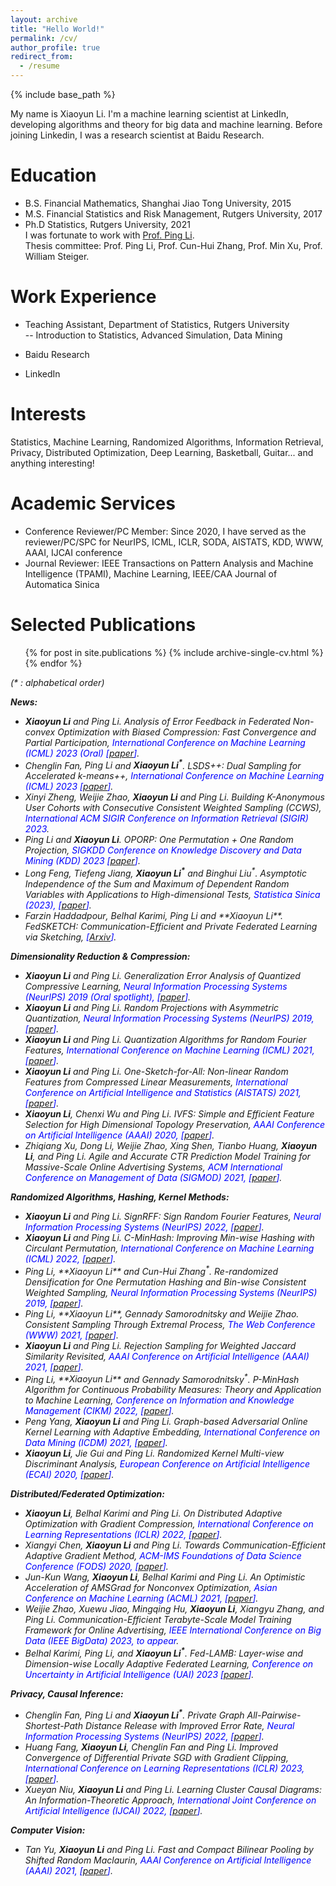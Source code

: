 ```yaml
---
layout: archive
title: "Hello World!"
permalink: /cv/
author_profile: true
redirect_from:
  - /resume
---
```


{% include base_path %}

My name is Xiaoyun Li. I'm a machine learning scientist at LinkedIn, developing algorithms and theory for big data and machine learning. Before joining Linkedin, I was a research scientist at Baidu Research. 

Education
======
* B.S. Financial Mathematics, Shanghai Jiao Tong University, 2015
* M.S. Financial Statistics and Risk Management, Rutgers University, 2017
* Ph.D Statistics, Rutgers University, 2021\
  I was fortunate to work with <span style="color:blue">[Prof. Ping Li](https://pltrees.github.io/)</span>.\
  Thesis committee: Prof. Ping Li, Prof. Cun-Hui Zhang, Prof. Min Xu, Prof. William Steiger.

Work Experience
======
* Teaching Assistant, Department of Statistics, Rutgers University\
   -- Introduction to Statistics, Advanced Simulation, Data Mining

* Baidu Research

* LinkedIn

Interests
======
Statistics, Machine Learning, Randomized Algorithms, Information Retrieval, Privacy, Distributed Optimization, Deep Learning, Basketball, Guitar... and anything interesting!

Academic Services
======
* Conference Reviewer/PC Member: Since 2020, I have served as the reviewer/PC/SPC for NeurIPS, ICML, ICLR, SODA, AISTATS, KDD, WWW, AAAI, IJCAI conference
* Journal Reviewer: IEEE Transactions on Pattern Analysis and Machine Intelligence (TPAMI), Machine Learning, IEEE/CAA Journal of Automatica Sinica

Selected Publications
======
  <ul>{% for post in site.publications %}
    {% include archive-single-cv.html %}
  {% endfor %}</ul>
  
<em>(* : alphabetical order)<em>

**News:**
* **Xiaoyun Li** and Ping Li. <em>Analysis of Error Feedback in Federated Non-convex Optimization with Biased Compression: Fast Convergence and Partial Participation</em>, <span style="color:blue">International Conference on Machine Learning (ICML) 2023 (Oral) [[paper](https://openreview.net/pdf?id=wbs1fKLfOe)]</span>.
* Chenglin Fan<sup>*</sup>, Ping Li<sup>*</sup> and **Xiaoyun Li<sup>*</sup>**. <em>LSDS++: Dual Sampling for Accelerated k-means++</em>, <span style="color:blue">International Conference on Machine Learning (ICML) 2023 [[paper](https://openreview.net/pdf?id=Im0XEixDmR)]</span>.
* Xinyi Zheng, Weijie Zhao, **Xiaoyun Li** and Ping Li. <em>Building K-Anonymous User Cohorts with Consecutive Consistent Weighted Sampling (CCWS)</em>, <span style="color:blue">International ACM SIGIR Conference on Information Retrieval (SIGIR) 2023</span>.
* Ping Li and **Xiaoyun Li**. <em>OPORP: One Permutation + One Random Projection</em>, <span style="color:blue"> SIGKDD Conference on Knowledge Discovery and Data Mining (KDD) 2023 [[paper](https://dl.acm.org/doi/pdf/10.1145/3580305.3599457)]</span>.
* Long Feng<sup>*</sup>, Tiefeng Jiang<sup>*</sup>, **Xiaoyun Li<sup>*</sup>** and Binghui Liu<sup>*</sup>. <em>Asymptotic Independence of the Sum and Maximum of Dependent Random Variables with Applications to High-dimensional Tests</em>, <span style="color:blue">Statistica Sinica (2023), [[paper](https://arxiv.org/pdf/2205.01638.pdf)]</span>.
* Farzin Haddadpour<sup>*</sup>, Belhal Karimi<sup>*</sup>, Ping Li<sup>*</sup> and **Xiaoyun Li<sup>*</sup>**. <em>FedSKETCH: Communication-Efficient and Private Federated Learning via Sketching</em>, <span style="color:blue">[[Arxiv](https://arxiv.org/pdf/2008.04975.pdf)]</span>.

**Dimensionality Reduction & Compression:**
* **Xiaoyun Li** and Ping Li. *Generalization Error Analysis of Quantized Compressive Learning*, <span style="color:blue">Neural Information Processing Systems (NeurIPS) 2019 (Oral spotlight), [[paper](https://proceedings.neurips.cc/paper/2019/file/1a638db8311430c6c018bf21e1a0b7fb-Paper.pdf)]</span>.
* **Xiaoyun Li** and Ping Li. *Random Projections with Asymmetric Quantization*, <span style="color:blue">Neural Information Processing Systems (NeurIPS) 2019, [[paper](https://papers.nips.cc/paper/2019/file/a32d7eeaae19821fd9ce317f3ce952a7-Paper.pdf)]</span>.
* **Xiaoyun Li** and Ping Li. *Quantization Algorithms for Random Fourier Features*, <span style="color:blue">International Conference on Machine Learning (ICML) 2021, [[paper](http://proceedings.mlr.press/v139/li21i/li21i.pdf)]</span>.
* **Xiaoyun Li** and Ping Li. *One-Sketch-for-All: Non-linear Random Features from Compressed Linear Measurements*, <span style="color:blue">International Conference on Artificial Intelligence and Statistics (AISTATS) 2021, [[paper](http://proceedings.mlr.press/v130/li21e/li21e.pdf)]</span>.
* **Xiaoyun Li**, Chenxi Wu and Ping Li. *IVFS: Simple and Efficient Feature Selection for High Dimensional Topology Preservation*, <span style="color:blue">AAAI Conference on Artificial Intelligence (AAAI) 2020, [[paper](https://ojs.aaai.org/index.php/AAAI/article/download/5908/5764)]</span>.
* Zhiqiang Xu, Dong Li, Weijie Zhao, Xing Shen, Tianbo Huang, **Xiaoyun Li**, and Ping Li. *Agile and Accurate CTR Prediction Model Training for Massive-Scale Online Advertising Systems*, <span style="color:blue">ACM International Conference on Management of Data (SIGMOD) 2021, [[paper](https://dl.acm.org/doi/pdf/10.1145/3448016.3457236?casa_token=YtCGqkxI5V4AAAAA:qm3Hc8ROpwi0lCXL2qnf4BAbOVqKe08m-kJMAqGNAGBZ-QWo295cNRsD7FWU82bSrri1D9AEfg)]</span>.
  
**Randomized Algorithms, Hashing, Kernel Methods:**
* **Xiaoyun Li** and Ping Li. *SignRFF: Sign Random Fourier Features*, <span style="color:blue">Neural Information Processing Systems (NeurIPS) 2022, [[paper](https://openreview.net/pdf?id=ZfaEZyQDrok)]</span>.
* **Xiaoyun Li** and Ping Li. *C-MinHash: Improving Min-wise Hashing with Circulant Permutation*, <span style="color:blue">International Conference on Machine Learning (ICML) 2022, [[paper](https://proceedings.mlr.press/v162/li22m/li22m.pdf)]</span>.
* Ping Li<sup>*</sup>, **Xiaoyun Li<sup>*</sup>** and Cun-Hui Zhang<sup>*</sup>. <em>Re-randomized Densification for One Permutation Hashing and Bin-wise Consistent Weighted Sampling</em>, <span style="color:blue">Neural Information Processing Systems (NeurIPS) 2019, [[paper](https://proceedings.neurips.cc/paper/2019/file/9f067d8d6df2d4b8c64fb4c084d6c208-Paper.pdf)]</span>.
* Ping Li<sup>*</sup>, **Xiaoyun Li<sup>*</sup>**, Gennady Samorodnitsky<sup>*</sup> and Weijie Zhao<sup>*</sup>. <em>Consistent Sampling Through Extremal Process</em>, <span style="color:blue">The Web Conference (WWW) 2021, [[paper](https://dl.acm.org/doi/pdf/10.1145/3442381.3449955?casa_token=3gq2mIdZS4oAAAAA:UPx2ir3Mbm1YxZlXp_qlAWxlWi-riaSTwsDIavZfKhVF3bohc6KQgtF3-CjmAHS71rSL0C_bzg)]</span>.
* **Xiaoyun Li** and Ping Li. *Rejection Sampling for Weighted Jaccard Similarity Revisited*, <span style="color:blue">AAAI Conference on Artificial Intelligence (AAAI) 2021, [[paper](https://ojs.aaai.org/index.php/AAAI/article/download/16543/16350)]</span>.
* Ping Li<sup>*</sup>, **Xiaoyun Li<sup>*</sup>** and Gennady Samorodnitsky<sup>*</sup>. <em>P-MinHash Algorithm for Continuous Probability Measures: Theory and Application to Machine Learning</em>, <span style="color:blue">Conference on Information and Knowledge Management (CIKM) 2022, [[paper](https://dl.acm.org/doi/10.1145/3511808.3557413)]</span>.
* Peng Yang, **Xiaoyun Li** and Ping Li. *Graph-based Adversarial Online Kernel Learning with Adaptive Embedding*, <span style="color:blue">International Conference on Data Mining (ICDM) 2021, [[paper](https://ieeexplore.ieee.org/stamp/stamp.jsp?arnumber=9679067)]</span>.
* **Xiaoyun Li**, Jie Gui and Ping Li. *Randomized Kernel Multi-view Discriminant Analysis*, <span style="color:blue">European Conference on Artificial Intelligence (ECAI) 2020, [[paper](https://ecai2020.eu/papers/1665_paper.pdf)]</span>.

**Distributed/Federated Optimization:**
* **Xiaoyun Li**, Belhal Karimi and Ping Li. *On Distributed Adaptive Optimization with Gradient Compression*, <span style="color:blue">International Conference on Learning Representations (ICLR) 2022, [[paper](https://openreview.net/pdf?id=CI-xXX9dg9l)]</span>.
* Xiangyi Chen, **Xiaoyun Li** and Ping Li. *Towards Communication-Efficient Adaptive Gradient Method*, <span style="color:blue">ACM-IMS Foundations of Data Science Conference (FODS) 2020, [[paper](https://dl.acm.org/doi/pdf/10.1145/3412815.3416891?casa_token=Fw_rn4pY5NUAAAAA:PCj4UKtaMtRSiF16yQV-mkuJeVbaxoIFiy8dz1TApXqMUGJEF_h7xmtqFuxhQlgR0GXBbs0Itw)]</span>.
* Jun-Kun Wang, **Xiaoyun Li**, Belhal Karimi and Ping Li. *An Optimistic Acceleration of AMSGrad for Nonconvex Optimization*, <span style="color:blue">Asian Conference on Machine Learning (ACML) 2021, [[paper](https://proceedings.mlr.press/v157/wang21c/wang21c.pdf)]</span>.
* Weijie Zhao, Xuewu Jiao, Mingqing Hu, **Xiaoyun Li**, Xiangyu Zhang, and Ping Li. *Communication-Efficient Terabyte-Scale Model Training Framework for Online Advertising*, <span style="color:blue">IEEE International Conference on Big Data (IEEE BigData) 2023, to appear</span>.
* Belhal Karimi<sup>*</sup>, Ping Li<sup>*</sup>, and **Xiaoyun Li<sup>*</sup>**. <em>Fed-LAMB: Layer-wise and Dimension-wise Locally Adaptive Federated Learning</em>, <span style="color:blue">Conference on Uncertainty in Artificial Intelligence (UAI) 2023 [[paper](https://proceedings.mlr.press/v216/karimi23a/karimi23a.pdf)]</span>.
  
**Privacy, Causal Inference:**
* Chenglin Fan<sup>*</sup>, Ping Li<sup>*</sup> and **Xiaoyun Li<sup>*</sup>**. <em>Private Graph All-Pairwise-Shortest-Path Distance Release with Improved Error Rate</em>, <span style="color:blue">Neural Information Processing Systems (NeurIPS) 2022, [[paper](https://openreview.net/pdf?id=R2XFXfK0SVe)]</span>.
* Huang Fang, **Xiaoyun Li**, Chenglin Fan and Ping Li. <em>Improved Convergence of Differential Private SGD with Gradient Clipping</em>, <span style="color:blue">International Conference on Learning Representations (ICLR) 2023, [[paper](https://openreview.net/pdf?id=FRLswckPXQ5)]</span>.
* Xueyan Niu, **Xiaoyun Li** and Ping Li. *Learning Cluster Causal Diagrams: An Information-Theoretic Approach*, <span style="color:blue">International Joint Conference on Artificial Intelligence (IJCAI) 2022, [[paper](https://www.ijcai.org/proceedings/2022/0675.pdf)]</span>.
  
**Computer Vision:**
* Tan Yu, **Xiaoyun Li** and Ping Li. *Fast and Compact Bilinear Pooling by Shifted Random Maclaurin*, <span style="color:blue">AAAI Conference on Artificial Intelligence (AAAI) 2021, [[paper](https://ojs.aaai.org/index.php/AAAI/article/download/16435/16242)]</span>.


  <!-- Default Statcounter code for Personal https://lixiaoyun0239.github.io/cv/
-->
<script type="text/javascript">
var sc_project=12857638; 
var sc_invisible=1; 
var sc_security="931753eb"; 
</script>
<script type="text/javascript"
src="https://www.statcounter.com/counter/counter.js" async></script>
<noscript><div class="statcounter"><a title="Web Analytics Made Easy -
Statcounter" href="https://statcounter.com/" target="_blank"><img
class="statcounter" src="https://c.statcounter.com/12857638/0/931753eb/1/"
alt="Web Analytics Made Easy - Statcounter"
referrerPolicy="no-referrer-when-downgrade"></a></div></noscript>
<!-- End of Statcounter Code -->
